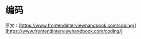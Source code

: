 # 编码

原文：[https://www.frontendinterviewhandbook.com/coding/](https://www.frontendinterviewhandbook.com/coding/)
